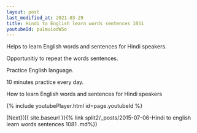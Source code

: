 ```yaml
---
layout: post
last_modified_at: 2021-03-29
title: Hindi to English learn words sentences 1051 
youtubeId: pu1muiodW5o
---
```

 
 
Helps to learn English words and sentences for Hindi speakers.

Opportunitiy to repeat the words sentences. 

Practice English language. 
 
10 minutes practice every day. 
 
How to learn English words and sentences for Hindi speakers 
 
{% include youtubePlayer.html id=page.youtubeId %}
 
 
[Next]({{ site.baseurl }}{% link  split2/_posts/2015-07-06-Hindi to english learn words sentences 1081 .md%})
 
